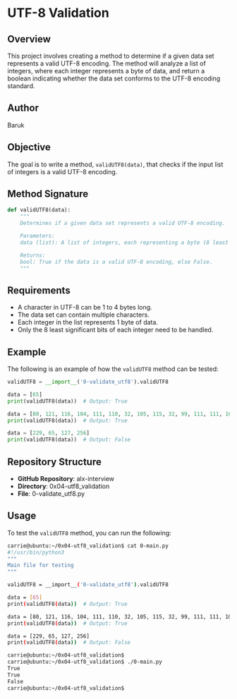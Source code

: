 # UTF-8 Validation

## Overview

This project involves creating a method to determine if a given data set represents a valid UTF-8 encoding. The method will analyze a list of integers, where each integer represents a byte of data, and return a boolean indicating whether the data set conforms to the UTF-8 encoding standard.

## Author

Baruk

## Objective

The goal is to write a method, `validUTF8(data)`, that checks if the input list of integers is a valid UTF-8 encoding.

## Method Signature

```python
def validUTF8(data):
    """
    Determines if a given data set represents a valid UTF-8 encoding.

    Parameters:
    data (list): A list of integers, each representing a byte (8 least significant bits).

    Returns:
    bool: True if the data is a valid UTF-8 encoding, else False.
    """
```

## Requirements

- A character in UTF-8 can be 1 to 4 bytes long.
- The data set can contain multiple characters.
- Each integer in the list represents 1 byte of data.
- Only the 8 least significant bits of each integer need to be handled.

## Example

The following is an example of how the `validUTF8` method can be tested:

```python
validUTF8 = __import__('0-validate_utf8').validUTF8

data = [65]
print(validUTF8(data))  # Output: True

data = [80, 121, 116, 104, 111, 110, 32, 105, 115, 32, 99, 111, 111, 108, 33]
print(validUTF8(data))  # Output: True

data = [229, 65, 127, 256]
print(validUTF8(data))  # Output: False
```

## Repository Structure

- **GitHub Repository**: alx-interview
- **Directory**: 0x04-utf8_validation
- **File**: 0-validate_utf8.py

## Usage

To test the `validUTF8` method, you can run the following:

```bash
carrie@ubuntu:~/0x04-utf8_validation$ cat 0-main.py
#!/usr/bin/python3
"""
Main file for testing
"""

validUTF8 = __import__('0-validate_utf8').validUTF8

data = [65]
print(validUTF8(data))  # Output: True

data = [80, 121, 116, 104, 111, 110, 32, 105, 115, 32, 99, 111, 111, 108, 33]
print(validUTF8(data))  # Output: True

data = [229, 65, 127, 256]
print(validUTF8(data))  # Output: False

carrie@ubuntu:~/0x04-utf8_validation$
carrie@ubuntu:~/0x04-utf8_validation$ ./0-main.py
True
True
False
carrie@ubuntu:~/0x04-utf8_validation$
```
